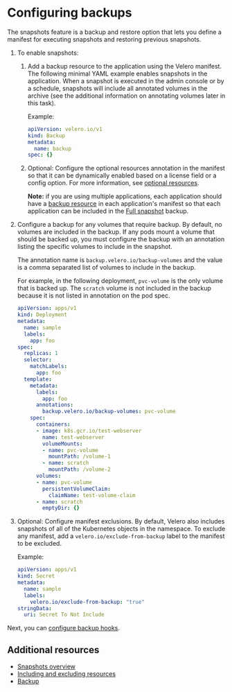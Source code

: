 # Configuring backups

The snapshots feature is a backup and restore option that lets you define a manifest for executing snapshots and restoring previous snapshots.

1. To enable snapshots:

    1. Add a backup resource to the application using the Velero manifest. The following minimal YAML example enables snapshots in the application. When a snapshot is executed in the admin console or by a schedule, snapshots will include all annotated volumes in the archive (see the additional information on annotating volumes later in this task).

        Example:

        ```yaml
        apiVersion: velero.io/v1
        kind: Backup
        metadata:
          name: backup
        spec: {}

        ```

    1. Optional: Configure the optional resources annotation in the manifest so that it can be dynamically enabled based on a license field or a config option. For more information, see [optional resources](packaging-include-resources/).

        **Note:** if you are using multiple applications, each application should have a [backup resource](../reference/custom-resource-backup) in each application's manifest so that each application can be included in the [Full snapshot](../enterprise/snapshots-understanding) backup.

1. Configure a backup for any volumes that require backup. By default, no volumes are included in the backup. If any pods mount a volume that should be backed up, you must configure the backup with an annotation listing the specific volumes to include in the snapshot.

    The annotation name is `backup.velero.io/backup-volumes` and the value is a comma separated list of volumes to include in the backup.

    For example, in the following deployment, `pvc-volume` is the only volume that is backed up. The `scratch` volume is not included in the backup because it is not listed in annotation on the pod spec.

    ```yaml
    apiVersion: apps/v1
    kind: Deployment
    metadata:
      name: sample
      labels:
        app: foo
    spec:
      replicas: 1
      selector:
        matchLabels:
          app: foo
      template:
        metadata:
          labels:
            app: foo
          annotations:
            backup.velero.io/backup-volumes: pvc-volume
        spec:
          containers:
          - image: k8s.gcr.io/test-webserver
            name: test-webserver
            volumeMounts:
            - name: pvc-volume
              mountPath: /volume-1
            - name: scratch
              mountPath: /volume-2
          volumes:
          - name: pvc-volume
            persistentVolumeClaim:
              claimName: test-volume-claim
          - name: scratch
            emptyDir: {}

    ```

1. Optional: Configure manifest exclusions. By default, Velero also includes snapshots of all of the Kubernetes objects in the namespace.
To exclude any manifest, add a `velero.io/exclude-from-backup` label to the manifest to be excluded.

    Example:

    ```yaml
    apiVersion: apps/v1
    kind: Secret
    metadata:
      name: sample
      labels:
        velero.io/exclude-from-backup: "true"
    stringData:
      uri: Secret To Not Include

    ```

Next, you can [configure backup hooks](snapshots-backup-hooks/).

## Additional resources
  * [Snapshots overview](snapshots-overview/)
  * [Including and excluding resources](packaging-include-resources/)
  * [Backup](../reference/custom-resource-backup)
